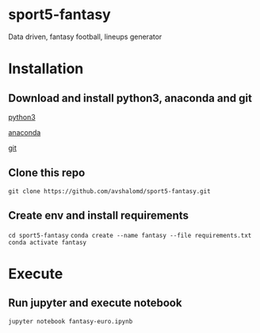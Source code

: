 # sport5-fantasy
Data driven, fantasy football, lineups generator


# Installation

## Download and install python3, anaconda and git
[python3](https://www.python.org/downloads/)

[anaconda](https://docs.anaconda.com/anaconda/install/)

[git](https://git-scm.com/downloads)
  
## Clone this repo
`git clone https://github.com/avshalomd/sport5-fantasy.git`

## Create env and install requirements
`cd sport5-fantasy`
`conda create --name fantasy --file requirements.txt`
`conda activate fantasy`


# Execute

## Run jupyter and execute notebook
`jupyter notebook fantasy-euro.ipynb`

